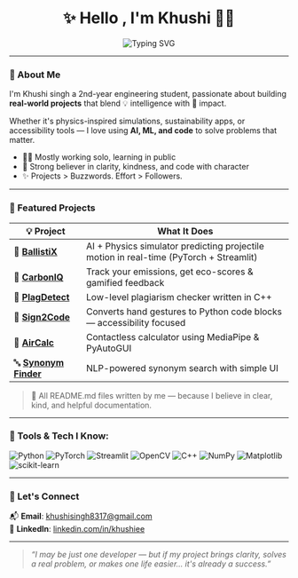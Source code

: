 <h1 align="center">✨ Hello , I'm Khushi 👩‍💻</h1>

<p align="center">
  <img src="https://readme-typing-svg.demolab.com?font=Fira+Code&size=22&pause=1000&color=22D3EE&center=true&vCenter=true&width=700&lines=Engineering+Student+%7C+ML+%2B+Dev+Enthusiast;Building+projects+with+purpose+and+heart;Making+tech+real%2C+human%2C+and+useful" alt="Typing SVG" />
</p>



---

### 🌸 About Me

I'm Khushi singh a 2nd-year engineering student, passionate about building **real-world projects** that blend 💡 intelligence with 🎯 impact.  

Whether it's physics-inspired simulations, sustainability apps, or accessibility tools — I love using **AI, ML, and code** to solve problems that matter.

- 👩‍💻 Mostly working solo, learning in public  
- 💚 Strong believer in clarity, kindness, and code with character  
- ✨ Projects > Buzzwords. Effort > Followers.

---

### 🚀 Featured Projects

| 💡 Project | What It Does |
|-----------|--------------|
| 🎯 [**BallistiX**](https://github.com/mekhushi/BallistX-) | AI + Physics simulator predicting projectile motion in real-time (PyTorch + Streamlit) |
| 🌱 [**CarbonIQ**](https://github.com/mekhushi/CarbonIQ) | Track your emissions, get eco-scores & gamified feedback |
| 🧠 [**PlagDetect**](https://github.com/mekhushi/plagdetect) | Low-level plagiarism checker written in C++ |
| 👋 [**Sign2Code**](https://github.com/mekhushi/Sign2Code) | Converts hand gestures to Python code blocks — accessibility focused |
| 🤲 [**AirCalc**](https://github.com/mekhushi/Aircalc) | Contactless calculator using MediaPipe & PyAutoGUI |
| 🔤 [**Synonym Finder**](https://github.com/mekhushi/Synonym-Finder) | NLP-powered synonym search with simple UI |

> 💬 All README.md files written by me — because I believe in clear, kind, and helpful documentation.

---

### 🔧 Tools & Tech I Know:

![Python](https://img.shields.io/badge/-Python-000?style=for-the-badge&logo=python)
![PyTorch](https://img.shields.io/badge/-PyTorch-E34A6F?style=for-the-badge&logo=pytorch)
![Streamlit](https://img.shields.io/badge/-Streamlit-FF4B4B?style=for-the-badge&logo=streamlit&logoColor=white)
![OpenCV](https://img.shields.io/badge/-OpenCV-27338e?style=for-the-badge&logo=opencv)
![C++](https://img.shields.io/badge/-C++-00599C?style=for-the-badge&logo=cplusplus)
![NumPy](https://img.shields.io/badge/-NumPy-013243?style=for-the-badge&logo=numpy)
![Matplotlib](https://img.shields.io/badge/-Matplotlib-11557C?style=for-the-badge&logo=matplotlib)
![scikit-learn](https://img.shields.io/badge/-Scikit--Learn-F7931E?style=for-the-badge&logo=scikit-learn)

---

### 🌻 Let's Connect

📬 **Email**: [khushisingh8317@gmail.com](mailto:khushisingh8317@gmail.com)  
💼 **LinkedIn**: [linkedin.com/in/khushiee](https://www.linkedin.com/in/khushi-singh-557317284/)  

---

> *“I may be just one developer — but if my project brings clarity, solves a real problem, or makes one life easier… it's already a success.”*



